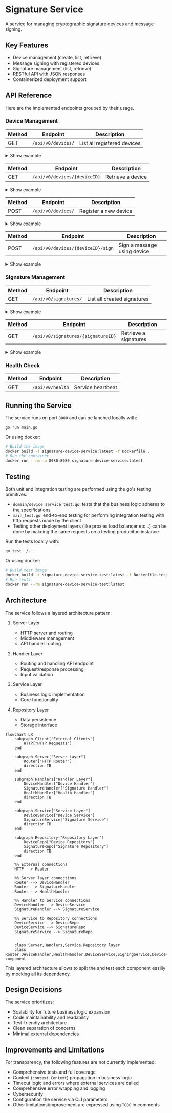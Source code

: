 # Signature Service

A service for managing cryptographic signature devices and message signing.

## Key Features
- Device management (create, list, retrieve)
- Message signing with registered devices
- Signature management (list, retrieve)
- RESTful API with JSON responses
- Containerized deployment support

## API Reference

Here are the implemented endpoints grouped by their usage. 

### Device Management
| Method | Endpoint                        | Description                    |
|--------|---------------------------------|--------------------------------|
| GET    | `/api/v0/devices/`               | List all registered devices    |


<details>
<summary>Show example</summary>

`curl 'http://localhost:8080/api/v0/devices/'`

```json
{
  "data": [
    {
      "id": "73771234-55ec-4540-92c4-f09eee812f07",
      "algorithm": "RSA",
      "label": "my-label"
    }
  ]
}
```
</details>

| Method | Endpoint                        | Description                    |
|--------|---------------------------------|--------------------------------|
| GET    | `/api/v0/devices/{deviceID}`    | Retrieve a device             |

<details>
<summary>Show example</summary>

`curl 'http://localhost:8080/api/v0/devices/73771234-55ec-4540-92c4-f09eee812f07'`

```json
{
  "data": {
    "id": "73771234-55ec-4540-92c4-f09eee812f07",
    "algorithm": "RSA",
    "label": "my-label"
  }
}
```
</details>

| Method | Endpoint                        | Description                    |
|--------|---------------------------------|--------------------------------|
| POST   | `/api/v0/devices/`        | Register a new device          |


<details>
<summary>Show example</summary>

```bash
curl -X POST 'http://localhost:8080/api/v0/devices/' \
--header 'Content-Type: application/json' \
--data '{
    "label": "my-label",
    "algorithm": "RSA"
}'
```

```json
{
  "data": {
    "id": "e770900e-004e-4a59-9e99-b388184e0c3f",
    "algorithm": "RSA",
    "label": "my-label"
  }
}
```
</details>

| Method | Endpoint                        | Description                    |
|--------|---------------------------------|--------------------------------|
| POST   | `/api/v0/devices/{deviceID}/sign`| Sign a message using device   |

<details>
<summary>Show example</summary>

```bash
curl -X POST 'http://localhost:8080/api/v0/devices/e770900e-004e-4a59-9e99-b388184e0c3f/sign' \
--header 'Content-Type: application/json' \
--data '{
    "message": "my message",
    "isBase64": false
}'
```

```json
{
  "data": {
    "id": "0aeee654-f99b-4f44-9e74-4333e75e0b8d",
    "device_id": "e770900e-004e-4a59-9e99-b388184e0c3f",
    "signature": "H1D4HfojObhgUjYeQ1Fj1umFMu2LPPo9urgP4OKQo0HSY/lLVosaJKvPqbyqGW6s+iePY3jQtKrAekOGKNh/BA==",
    "signed_data": "0_bXkgbWVzc2FnZQ==_ZTc3MDkwMGUtMDA0ZS00YTU5LTllOTktYjM4ODE4NGUwYzNm"
  }
}
```
</details>

### Signature Management

| Method | Endpoint                        | Description                    |
|--------|---------------------------------|--------------------------------|
| GET    | `/api/v0/signatures/`               | List all created signatures    |


<details>
<summary>Show example</summary>

`curl 'http://localhost:8080/api/v0/signatures/'`

```json
{
  "data": [
    {
      "id": "0aeee654-f99b-4f44-9e74-4333e75e0b8d",
      "device_id": "4b019dc4-2e96-4efd-b28d-4b761d66db9f",
      "signature": "wUvOXqD+i881q/v8vIfEZQvq+p/G5hY+ljv6pgUGl7hDOngdWI138FsxnFYZaPj6NwcRVhPauSVTuhfQI/gpjg==",
      "signed_data": "0_YWFh_NGIwMTlkYzQtMmU5Ni00ZWZkLWIyOGQtNGI3NjFkNjZkYjlm"
    }
  ]
}
```
</details>

| Method | Endpoint                        | Description                    |
|--------|---------------------------------|--------------------------------|
| GET    | `/api/v0/signatures/{signatureID}`    | Retrieve a signatures             |


<details>
<summary>Show example</summary>

`curl 'http://localhost:8080/api/v0/signatures/0aeee654-f99b-4f44-9e74-4333e75e0b8d'`

```json
{
  "data": {
    "id": "0aeee654-f99b-4f44-9e74-4333e75e0b8d",
    "device_id": "4b019dc4-2e96-4efd-b28d-4b761d66db9f",
    "signature": "wUvOXqD+i881q/v8vIfEZQvq+p/G5hY+ljv6pgUGl7hDOngdWI138FsxnFYZaPj6NwcRVhPauSVTuhfQI/gpjg==",
    "signed_data": "0_YWFh_NGIwMTlkYzQtMmU5Ni00ZWZkLWIyOGQtNGI3NjFkNjZkYjlm"
  }
}
```
</details>

### Health Check
| Method | Endpoint           | Description        |
|--------|--------------------|--------------------|
| GET    | `/api/v0/health`   | Service heartbeat  |

## Running the Service

The service runs on port `8080` and can be lanched locally with: 

```bash
go run main.go
```

Or using docker:

```bash
# Build the image
docker build -t signature-device-service:latest -f Dockerfile .
# Run the container
docker run --rm -p 8080:8080 signature-device-service:latest
```


## Testing

Both unit and integration testing are performed using the go's testing primitives. 
 - `domain/device_service_test.go`: tests that the business logic adheres to the specifications
 - `main_test.go`: end-to-end testing for performing integration testing with http requests made by the client
 - Testing other deployment layers (like proxies load balancer etc...) can be done by makeing the same requests on a testing produciton instance  


Run the tests locally with:

```bash
go test ./...
```

Or using docker:

```bash
# Build test image
docker build -t signature-device-service-test:latest -f Dockerfile.test .
# Run tests
docker run --rm signature-device-service-test:latest
```

## Architecture

The service follows a layered architecture pattern:

1. Server Layer
   - HTTP server and routing
   - Middleware management
   - API handler routing

2. Handler Layer
   - Routing and handling API endpoint  
   - Request/response processing
   - Input validation

3. Service Layer
   - Business logic implementation
   - Core functionality

4. Repository Layer
   - Data persistence
   - Storage interface


```mermaid
flowchart LR
    subgraph Client["External Clients"]
        HTTP["HTTP Requests"]
    end

    subgraph Server["Server Layer"]
        Router["HTTP Router"]
        direction TB
    end

    subgraph Handlers["Handler Layer"]
        DeviceHandler["Device Handler"]
        SignatureHandler["Signature Handler"]
        HealthHandler["Health Handler"]
        direction TB
    end

    subgraph Service["Service Layer"]
        DeviceService["Device Service"]
        SignatureService["Signature Service"]
        direction TB
    end

    subgraph Repository["Repository Layer"]
        DeviceRepo["Device Repository"]
        SignatureRepo["Signature Repository"]
        direction TB
    end

    %% External connections
    HTTP --> Router

    %% Server layer connections
    Router --> DeviceHandler
    Router --> SignatureHandler
    Router --> HealthHandler

    %% Handler to Service connections
    DeviceHandler --> DeviceService
    SignatureHandler --> SignatureService

    %% Service to Repository connections
    DeviceService --> DeviceRepo
    DeviceService --> SignatureRepo
    SignatureService --> SignatureRepo

    
    class Server,Handlers,Service,Repository layer
    class Router,DeviceHandler,HealthHandler,DeviceService,SigningService,DeviceRepo component
```

This layered architecture allows to split the and test each component easiliy by mocking all its dependency.

## Design Decisions

The service prioritizes:
- Scalability for future business logic expansion
- Code maintainability and readability
- Test-friendly architecture
- Clean separation of concerns
- Minimal external dependencies

## Improvements and Limitations

For transparency, the following features are not currently implemented:
- Comprehensive tests and full coverage 
- Context (`context.Context`) propagation in business logic
- Timeout logic and errors where external services are called
- Comprehensive error wrapping and logging
- Cybersecurity  
- Configuration the service via CLI parameters
- Other limitations/improvement are expressed using `TODO` in comments
